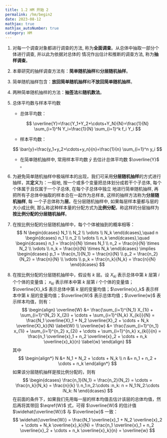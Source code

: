 ```yaml
---
title: 1.2 HM 开始 2
permalink: /hm/begin2
date: 2023-08-12
mathjax: true
mathjax_autoNumber: true
category: HM
---
```


1. 对每一个调查对象都进行调查的方法, 称为**全面调查**。从总体中抽取一部分个体进行调查, 并以此为依据对总体的 情况作出估计和推断的调查方法, 称为**抽样调查**。
2. 本章研究的抽样调查方法有：**简单随机抽样**和**分层随机抽样**。
3. 简单随机抽样包含：**放回简单随机抽样**和**不放回简单随机抽样**。
4. 两种简单随机抽样的方法：**抽签法**和**随机数法**。
5. 总体平均数与样本平均数

   - 总体平均数：

   $$
   \overline{Y}=\frac{Y_1+Y_2+\cdots+Y_N}{N}=\frac{1}{N} \sum_{i=1}^N Y_i=\frac{1}{N} \sum_{i=1}^k f_i Y_i
   $$

   - 样本平均数：

   $$
   \bar{y}=\frac{y_1+y_2+\cdots+y_n}{n}=\frac{1}{n} \sum_{i=1}^n y_i
   $$

   - 在简单随机抽样中, 常用样本平均数 $\bar{y}$ 去估计总体平均数 $\overline{Y}$ 。

6. 为避免简单随机抽样中极端样本的出现，我们可采用**分层随机抽样**的方式进行抽样，其**定义**为：一般地, 按一个或多个变量把总体划分成若干个子总体, 每个个体属于且仅属于一个子总体, 在每个子总体中独立 地进行简单随机抽样, 再把所有子总体中抽取的样本合在一起作为总样本, 这样的抽样方法称为**分层随机抽样**, 每 一个子总体称为**层**。在分层随机抽样中, 如果每层样本量都与层的大小成比例, 那么称这种样本量的分配方式为**比例分配**，称这样的分层抽样为**按比例分配的分层随机抽样**。

7. 在按比例分配的分层随机抽样中，每个个体被抽到的概率相等：
   $$
   N
   \begin{dcases}
    N_1 \\
    N_2 \\
    \vdots \\
    N_k
   \end{dcases},\quad
   n
   \begin{dcases}
    n_1 \\
    n_2 \\
    \vdots \\
    n_k
   \end{dcases},\quad
   \begin{dcases}
    n_1 = \frac{n}{N} \times N_1 \\
    n_2 = \frac{n}{N} \times N_2 \\
    \vdots \\
    n_k = \frac{n}{N} \times N_k
   \end{dcases}
   \implies
   \begin{dcases}
    p_1 = \frac{n_1}{N_1} =  \frac{n}{N} \\
    p_2 = \frac{n_2}{N_2} =  \frac{n}{N} \\
    \vdots \\
    p_k = \frac{n_k}{N_k} =  \frac{n}{N}
   \end{dcases}
   $$

8. 在按比例分配的分层随机抽样中，假设有 $k$ 层。设 $X_{ki}$ 表示总体中第 $k$ 层第 $i$ 个个体的变量值； $x_{ki}$ 表示样本中第 $k$ 层第 $i$ 个个体的变量值；$\overline{X}_k$ 表示总体中第 $k$ 层的变量均值；$\overline{x}_k$ 表示样本中第 $k$ 层的变量均值；$\overline{W}$ 表示总体均值；$\overline{w}$ 表示样本均值，则有：
   $$
   \begin{align}
   	\overline{W} &= \frac{\sum_{i=1}^{N_1} X_{1i} + \sum_{i=1}^{N_2} X_{2i} + \cdots + \sum_{i=1}^{N_k} X_{ki}}{N} = \frac{N_1 \overline{X}_1 + N_2 \overline{X}_2 + \cdots + N_k \overline{X}_k}{N} \label{W} \\
   	\overline{w} &= \frac{\sum_{i=1}^{n_1} x_{1i} + \sum_{i=1}^{n_2} x_{2i} + \cdots + \sum_{i=1}^{n_k} x_{ki}}{n} = \frac{n_1 \overline{x}_1 + n_2 \overline{x}_2 + \cdots + n_k \overline{x}_k}{n} \label{w}
   \end{align}
   $$
   其中
   $$
   \begin{align*}
   	N &= N_1 + N_2 + \cdots + N_k \\
   	n &= n_1 + n_2 + \cdots + n_k
   \end{align*}
   $$
   如果该分层随机抽样是按比例分配的，则有
   $$
   \begin{dcases}
     \frac{n_1}{N_1} = \frac{n_2}{N_2} = \cdots = \frac{n_k}{N_k} = \frac{n}{k} \\
   	n_1:n_2:\cdots :n_k: n = N_1:N_2:\cdots :N_k: N
   \end{dcases}
   $$
   在前面的条件下，如果我们先用每一层的样本均值去估计该层的总体均值，然后再将其带回 $\eqref{W}$ 式，可得 $\overline{W}$ 的估计值 $\widehat{\overline{W}}$ 与 $\overline{w}$ 一致：
   $$
   \widehat{\overline{W}} = \frac{N_1 \overline{x}_1 + N_2 \overline{x}_2 + \cdots + N_k \overline{x}_k}{N} = \frac{n_1 \overline{x}_1 + n_2 \overline{x}_2 + \cdots + n_k \overline{x}_k}{n} = \overline{w}
   $$

